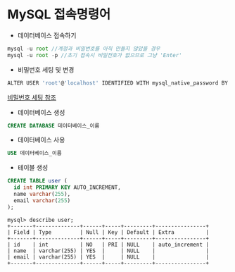 # **MySQL 접속명령어**

* 데이터베이스 접속하기
```js
mysql -u root //계정과 비밀번호를 아직 만들지 않았을 경우
mysql -u root -p //초기 접속시 비밀전호가 없으므로 그냥 'Enter'
```
* 비밀번호 세팅 및 변경
```js
ALTER USER 'root'@'localhost' IDENTIFIED WITH mysql_native_password BY 'yourPassword'; //yourPassword에 변경하고자 하는 비밀번호 입력 e.g. 1q2w3e
```
[비밀번호 세팅 참조](https://stackoverflow.com/questions/50093144/mysql-8-0-client-does-not-support-authentication-protocol-requested-by-server)

* 데이터베이스 생성
```sql
CREATE DATABASE 데이터베이스_이름
```
* 데이터베이스 사용
```sql
USE 데이터베이스_이름
```
* 테이블 생성
```sql
CREATE TABLE user (
  id int PRIMARY KEY AUTO_INCREMENT,
  name varchar(255),
  email varchar(255)
);
```
```
mysql> describe user;
+-------+--------------+------+-----+---------+----------------+
| Field | Type         | Null | Key | Default | Extra          |
+-------+--------------+------+-----+---------+----------------+
| id    | int          | NO   | PRI | NULL    | auto_increment |
| name  | varchar(255) | YES  |     | NULL    |                |
| email | varchar(255) | YES  |     | NULL    |                |
+-------+--------------+------+-----+---------+----------------+
```
